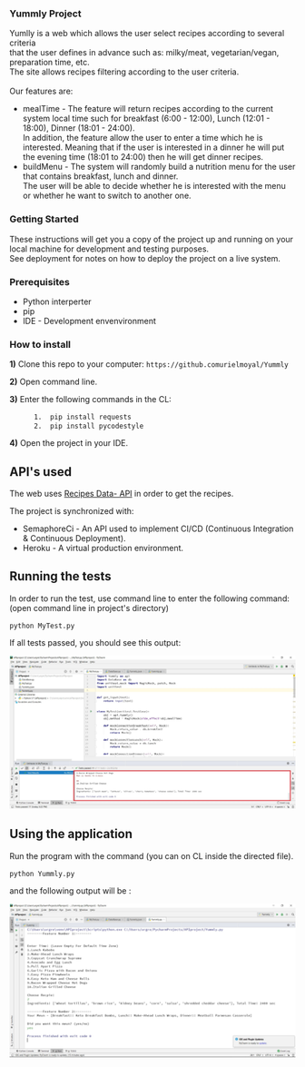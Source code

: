 ### Yummly Project

Yumlly is a web which allows the user select recipes according to several criteria<br />
that the user defines in advance such as: milky/meat, vegetarian/vegan, preparation time, etc.<br />
The site allows recipes filtering according to the user criteria.<br />  
Our features are:<br />
* mealTime - The feature will return recipes according to the current system local time such for breakfast (6:00 - 12:00), Lunch (12:01 - 18:00), Dinner (18:01 - 24:00).<br />
In addition, the feature allow the user to enter a time which he is interested. Meaning that if the user is interested in a dinner he will put the evening time (18:01 to 24:00) then he will get dinner recipes.<br />
* buildMenu - The system will randomly build a nutrition menu for the user that contains breakfast, lunch and dinner.<br />
The user will be able to decide whether he is interested with the menu or whether he want to switch to another one.<br />

### Getting Started

These instructions will get you a copy of the project up and running on your local machine for development and testing purposes.<br />
See deployment for notes on how to deploy the project on a live system.

### Prerequisites

* Python interperter
* pip
* IDE - Development envenvironment

### How to install

__1)__ Clone this repo to your computer:  `https://github.comurielmoyal/Yummly`

__2)__ Open command line.

__3)__ Enter the following commands in the CL:
```
      1.  pip install requests
      2.  pip install pycodestyle
```

__4)__ Open the project in your IDE.

## API's used

The web uses [Recipes Data- API](https://yummly.com) in order to get the recipes.  

The project is synchronized with:
* SemaphoreCi - An API used to implement CI/CD (Continuous Integration & Continuous Deployment).
* Heroku - A virtual production environment.

## Running the tests

In order to run the test, use command line to enter the following command: (open command line in project's directory)
```
python MyTest.py
```
If all tests passed, you should see this output:

![image](https://github.com/DavidSaal/ProjectManagement/blob/master/images/TestsPass.jpg)


## Using the application
Run the program with the command (you can on  CL inside the directed file).
```
python Yummly.py
```
and the following output will be : 

![image](https://github.com/DavidSaal/ProjectManagement/blob/master/images/ShowFeatures.jpg)

